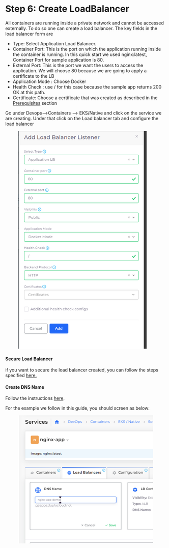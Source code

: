 # Step 6: Create LoadBalancer

All containers are running inside a private network and cannot be accessed externally. To do so one can create a load balancer. The key fields in the load balancer form are

* Type: Select Application Load Balancer.
* Container Port: This is the port on which the application running inside the container is running. In this quick start we used nginx:latest, Container Port for sample application is 80.
* External Port: This is the port we want the users to access the application. We will choose 80 because we are going to apply a certificate to the LB
* Application Mode : Choose Docker
* Health Check : use / for this case because the sample app returns 200 OK at this path.
* Certificate: Choose a certificate that was created as described in the [Prerequisites](../../prerequisites/) section&#x20;

Go under Devops-->Containers --> EKS/Native and click on the service we are creating. Under that click on the Load balancer tab and configure the load balancer



<figure><img src="../../../.gitbook/assets/image (6) (1).png" alt=""><figcaption></figcaption></figure>

#### Secure Load Balancer

&#x20;if you want to secure the load balancer created, you can follow the steps specified [here.](../quick-start-eks-services/step-7-secure-the-load-balancer.md)

#### Create DNS Name

Follow the instructions [here](../quick-start-eks-services/step-8-create-dns-name.md).&#x20;

For the example we follow in this guide, you should screen as below:

<figure><img src="../../../.gitbook/assets/image (47).png" alt=""><figcaption></figcaption></figure>
